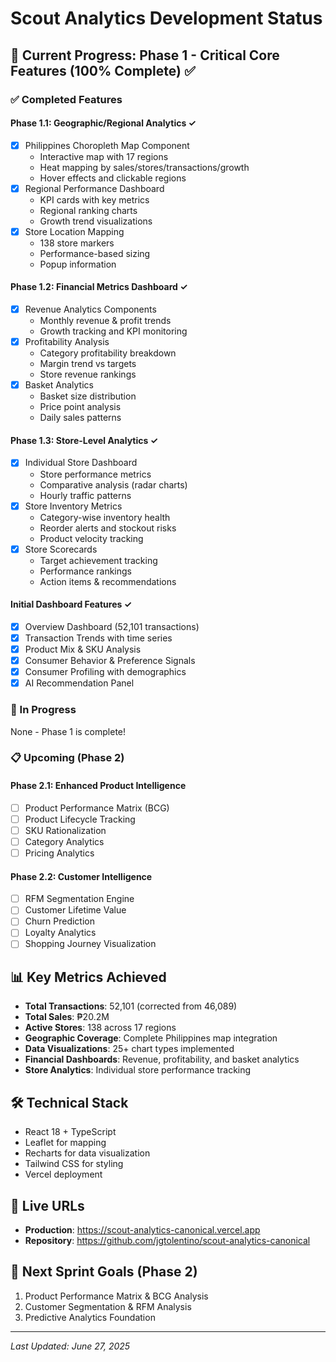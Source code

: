 # Scout Analytics Development Status

## 🚀 Current Progress: Phase 1 - Critical Core Features (100% Complete) ✅

### ✅ Completed Features

#### Phase 1.1: Geographic/Regional Analytics ✓
- [x] Philippines Choropleth Map Component
  - Interactive map with 17 regions
  - Heat mapping by sales/stores/transactions/growth
  - Hover effects and clickable regions
- [x] Regional Performance Dashboard
  - KPI cards with key metrics
  - Regional ranking charts
  - Growth trend visualizations
- [x] Store Location Mapping
  - 138 store markers
  - Performance-based sizing
  - Popup information

#### Phase 1.2: Financial Metrics Dashboard ✓
- [x] Revenue Analytics Components
  - Monthly revenue & profit trends
  - Growth tracking and KPI monitoring
- [x] Profitability Analysis
  - Category profitability breakdown
  - Margin trend vs targets
  - Store revenue rankings
- [x] Basket Analytics
  - Basket size distribution
  - Price point analysis
  - Daily sales patterns

#### Phase 1.3: Store-Level Analytics ✓
- [x] Individual Store Dashboard
  - Store performance metrics
  - Comparative analysis (radar charts)
  - Hourly traffic patterns
- [x] Store Inventory Metrics
  - Category-wise inventory health
  - Reorder alerts and stockout risks
  - Product velocity tracking
- [x] Store Scorecards
  - Target achievement tracking
  - Performance rankings
  - Action items & recommendations

#### Initial Dashboard Features ✓
- [x] Overview Dashboard (52,101 transactions)
- [x] Transaction Trends with time series
- [x] Product Mix & SKU Analysis
- [x] Consumer Behavior & Preference Signals
- [x] Consumer Profiling with demographics
- [x] AI Recommendation Panel

### 🔄 In Progress

None - Phase 1 is complete!

### 📋 Upcoming (Phase 2)

#### Phase 2.1: Enhanced Product Intelligence
- [ ] Product Performance Matrix (BCG)
- [ ] Product Lifecycle Tracking
- [ ] SKU Rationalization
- [ ] Category Analytics
- [ ] Pricing Analytics

#### Phase 2.2: Customer Intelligence
- [ ] RFM Segmentation Engine
- [ ] Customer Lifetime Value
- [ ] Churn Prediction
- [ ] Loyalty Analytics
- [ ] Shopping Journey Visualization

## 📊 Key Metrics Achieved
- **Total Transactions**: 52,101 (corrected from 46,089)
- **Total Sales**: ₱20.2M
- **Active Stores**: 138 across 17 regions
- **Geographic Coverage**: Complete Philippines map integration
- **Data Visualizations**: 25+ chart types implemented
- **Financial Dashboards**: Revenue, profitability, and basket analytics
- **Store Analytics**: Individual store performance tracking

## 🛠️ Technical Stack
- React 18 + TypeScript
- Leaflet for mapping
- Recharts for data visualization
- Tailwind CSS for styling
- Vercel deployment

## 🔗 Live URLs
- **Production**: https://scout-analytics-canonical.vercel.app
- **Repository**: https://github.com/jgtolentino/scout-analytics-canonical

## 📝 Next Sprint Goals (Phase 2)
1. Product Performance Matrix & BCG Analysis
2. Customer Segmentation & RFM Analysis
3. Predictive Analytics Foundation

---
*Last Updated: June 27, 2025*